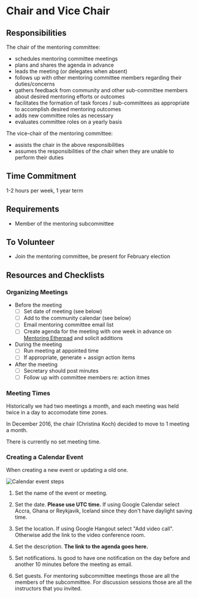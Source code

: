 # Chair and Vice Chair

## Responsibilities

The chair of the mentoring committee: 

- schedules mentoring committee meetings
- plans and shares the agenda in advance
- leads the meeting (or delegates when absent)
- follows up with other mentoring committee members regarding their duties/concerns
- gathers feedback from community and other sub-committee members about desired mentoring efforts or outcomes
- facilitates the formation of task forces / sub-committees as appropriate to accomplish desired mentoring outcomes
- adds new committee roles as necessary
- evaluates committee roles on a yearly basis

The vice-chair of the mentoring committee: 

- assists the chair in the above responsibilities
- assumes the responsibilities of the chair when they are unable to perform their duties

## Time Commitment

1-2 hours per week, 1 year term

## Requirements

- Member of the mentoring subcommittee

## To Volunteer

- Join the mentoring committee, be present for February election

## Resources and Checklists

### Organizing Meetings

- Before the meeting
	- [ ] Set date of meeting (see below)
	- [ ] Add to the community calendar (see below)
	- [ ] Email mentoring committee email list
	- [ ] Create agenda for the meeting with one week in advance on [Mentoring Etherpad](http://pad.software-carpentry.org/scf-mentoring) 
and solicit additions
- During the meeting
	- [ ] Run meeting at appointed time
	- [ ] If appropriate, generate + assign action items
- After the meeting
	- [ ] Secretary should post minutes
	- [ ] Follow up with committee members re: action itmes

### Meeting Times

Historically we had two meetings a month, and each meeting was held twice in a 
day to accomodate time zones.  

In December 2016, the chair (Christina Koch) decided to move to 1 meeting a month.  

There is currently no set meeting time.  

### Creating a Calendar Event

When creating a new event or updating a old one.

![Calendar event steps](img/calendar-event.png)

1. Set the name of the event or meeting.

2. Set the date. **Please use UTC time.**
   If using Google Calendar select Accra, Ghana or Reykjavik, Iceland
   since they don't have daylight saving time.

3. Set the location.
   If using Google Hangout select "Add video call".
   Otherwise add the link to the video conference room.

4. Set the description.
   **The link to the agenda goes here.**

5. Set notifications.
   Is good to have one notification on the day before and another 10 minutes before the meeting
   as email.

6. Set guests.
   For mentoring subcommittee meetings those are all the members of the subcommittee.
   For discussion sessions those are all the instructors that you invited.

[repository]: https://github.com/swcarpentry/board/
[minutes-repository]: https://github.com/swcarpentry/board/tree/master/subcommittee/mentoring/
